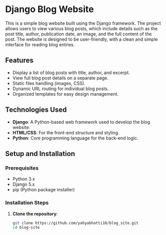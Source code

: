 # Django Blog Website

This is a simple blog website built using the Django framework. The project allows users to view various blog posts, which include details such as the post title, author, publication date, an image, and the full content of the post. The website is designed to be user-friendly, with a clean and simple interface for reading blog entries.

## Features

- Display a list of blog posts with title, author, and excerpt.
- View full blog post details on a separate page.
- Static files handling (images, CSS).
- Dynamic URL routing for individual blog posts.
- Organized templates for easy design management.

## Technologies Used

- **Django**: A Python-based web framework used to develop the blog website.
- **HTML/CSS**: For the front-end structure and styling.
- **Python**: Core programming language for the back-end logic.

## Setup and Installation

### Prerequisites

- Python 3.x
- Django 5.x
- pip (Python package installer)
  
### Installation Steps

1. **Clone the repository**:

   ```bash
   git clone https://github.com/yahyabhatti10/blog_site.git
   cd blog-site

